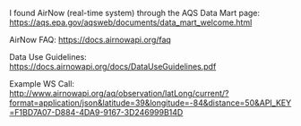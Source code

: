 
I found AirNow (real-time system) through the AQS Data Mart page:
https://aqs.epa.gov/aqsweb/documents/data_mart_welcome.html

AirNow FAQ:
https://docs.airnowapi.org/faq

Data Use Guidelines:
https://docs.airnowapi.org/docs/DataUseGuidelines.pdf

Example WS Call:
http://www.airnowapi.org/aq/observation/latLong/current/?format=application/json&latitude=39&longitude=-84&distance=50&API_KEY=F1BD7A07-D884-4DA9-9167-3D246999B14D



